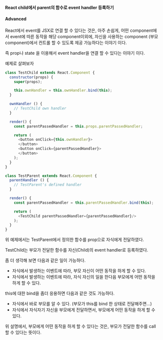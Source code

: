 #### React child에서 parent의 함수로 event handler 등록하기

#### Advanced

React에서 event를 JSX로 연결 할 수 있다는 것은, 아주 손쉽게, 어떤 component에서 event에 따른 동작을 해당 component이외에, 자신을 사용하는 component \(부모 component\)에서 컨트롤 할 수 있도록 제공 가능하다는 이야기 이다.

즉 prop나 state 을 이용해서 event handler을 연결 할 수 있다는 이야기 이다.

예제로 살펴보자

```js
class TestChild extends React.Component {
  constructor(props) {
    super(props);

    this.ownHandler = this.ownHandler.bind(this);
  }

  ownHandler () {
    // TestChild own handler
  }

  render() {
    const parentPassedHandler = this.props.parentPassedHandler;

    return (
      <button onClick={this.ownHandler}>
      </button>
      <button onClick={parentPassedHandler}>
      </button>
    );
  }
}

class TestParent extends React.Component {
  parentHandler () {
    // TestParent's defined handler
  }

  render() {
    const parentPassedHandler = this.parentPassedHandler.bind(this);

    return (
      <TestChild parentPassedHandler={parentPassedHandler}/>
    );
  }
}
```

위 예제에서는 TestParent에서 정의한 함수를 prop으로 자식에게 전달하였다.

TestChild는 부모가 전달한 함수를 자신\(Child\)의 event handler로 등록하였다.

좀 더 생각해 보면 다음과 같은 일이 가능하다.

* 자식에서 발생하는 이벤트에 따라, 부모 자신이 어떤 동작을 하게 할 수 있다.
* 자식에서 발생하는 이벤트에 따라, 자식 자신의 일을 한다음 부모에게 어떤 동작을 하게 할 수 있다.

this에 대한 bind을 좀더 응용하면 다음과 같은 것도 가능하다.

* 자식에서 바로 부모를 알 수 있다. \(부모가 this를 bind 한 상태로 전달해주면...\)
* 자식에서 자식자기 자신을 부모에게 전달하면서, 부모에게 어떤 동작을 하게 할 수 있다.

위 설명에서, 부모에게 어떤 동작을 하게 할 수 있다는 것은, 부모가 전달한 함수를 call 할 수 있다는 뜻이다.

